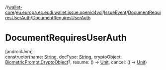 //[wallet-core](../../../../index.md)/[eu.europa.ec.eudi.wallet.issue.openid4vci](../../index.md)/[IssueEvent](../index.md)/[DocumentRequiresUserAuth](index.md)/[DocumentRequiresUserAuth](-document-requires-user-auth.md)

# DocumentRequiresUserAuth

[androidJvm]\
constructor(name: [String](https://kotlinlang.org/api/latest/jvm/stdlib/kotlin/-string/index.html), docType: [String](https://kotlinlang.org/api/latest/jvm/stdlib/kotlin/-string/index.html), cryptoObject: [BiometricPrompt.CryptoObject](https://developer.android.com/reference/kotlin/androidx/biometric/BiometricPrompt.CryptoObject.html)?, resume: () -&gt; [Unit](https://kotlinlang.org/api/latest/jvm/stdlib/kotlin/-unit/index.html), cancel: () -&gt; [Unit](https://kotlinlang.org/api/latest/jvm/stdlib/kotlin/-unit/index.html))
